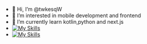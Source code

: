 - 👋 Hi, I’m @twkesqW
- 👀 I’m interested in mobile development and frontend
- 🌱 I’m currently learn kotlin,python and next.js
- [![My Skills](https://skillicons.dev/icons?i=js,html,css,wasm)](https://skillicons.dev)
- [![My Skills](https://skillicons.dev/icons?i=java,kotlin,nodejs,figma&theme=light)](https://skillicons.dev)




